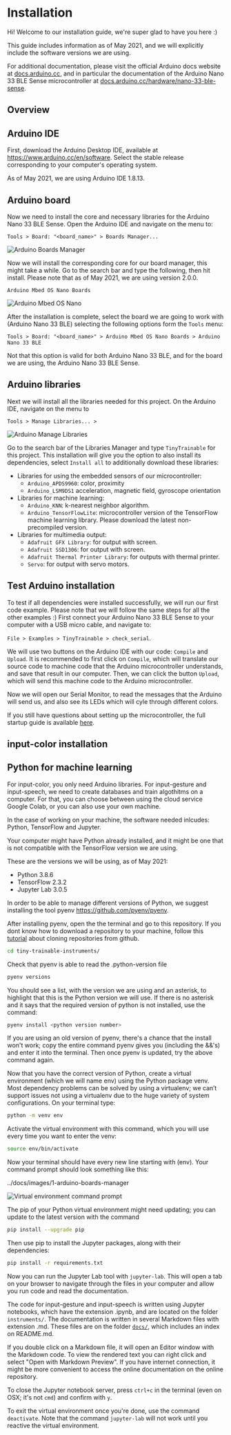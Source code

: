 # Installation

Hi! Welcome to our installation guide, we're super glad to have you here :)

This guide includes information as of May 2021, and we will explicitly include the software versions we are using.

For additional documentation, please visit the official Arduino docs website at [docs.arduino.cc](https://docs.arduino.cc]), and in particular the documentation of the Arduino Nano 33 BLE Sense microcontroller at [docs.arduino.cc/hardware/nano-33-ble-sense](https://docs.arduino.cc/hardware/nano-33-ble-sense).

## Overview


## Arduino IDE

First, download the Arduino Desktop IDE, available at https://www.arduino.cc/en/software. Select the stable release corresponding to your computer's operating system.

As of May 2021, we are using Arduino IDE 1.8.13.

## Arduino board

Now we need to install the core and necessary libraries for the Arduino Nano 33 BLE Sense. Open the Arduino IDE and navigate on the menu to:

```
Tools > Board: "<board_name>" > Boards Manager...
```

![Arduino Boards Manager](../docs/images/1-arduino-boards-manager.jpg "Arduino Boards Manager")

<!-- Guillermo: this image may induce to confusion since it already says Board: "Arduino Nano 33 BLE", and we are supposedly installing it -->

Now we will install the corresponding core for our board manager, this might take a while. Go to the search bar and type the following, then hit install. Please note that as of May 2021, we are using version 2.0.0.

```
Arduino Mbed OS Nano Boards
```

![Arduino Mbed OS Nano](../docs/images/1-arduino-mbed-os-nano.jpg "Arduino Mbed OS Nano")

After the installation is complete, select the board we are going to work with (Arduino Nano 33 BLE) selecting the following options form the `Tools` menu:

```
Tools > Board: "<board_name>" > Arduino Mbed OS Nano Boards > Arduino Nano 33 BLE
```

Not that this option is valid for both Arduino Nano 33 BLE, and for the board we are using, the Arduino Nano 33 BLE Sense.

## Arduino libraries

Next we will install all the libraries needed for this project. On the Arduino IDE, navigate on the menu to

```
Tools > Manage Libraries... >
```

![Arduino Manage Libraries](../docs/images/1-arduino-manage-libraries.jpg "Arduino Manage Libraries")

Go to the search bar of the Libraries Manager and type `TinyTrainable` for this project. This installation will give you the option to also install its dependencies, select `Install all` to additionally download these libraries:

<!-- Guillermo: What version to install? I'd also add a picture of the library entry on the library manager.-->

* Libraries for using the embedded sensors of our microcontroller:
    * `Arduino_APDS9960`: color, proximity
    * `Arduino_LSM9DS1` acceleration, magnetic field, gyroscope orientation
* Libraries for machine learning:
    * `Arduino_KNN`: k-nearest neighbor algorithm.
    * `Arduino_TensorFlowLite`: microcontroller version of the TensorFlow machine learning library. Please download the latest non-precompiled version.
* Libraries for multimedia output:
    * `Adafruit GFX Library`: for output with screen.
    * `Adafruit SSD1306`: for output with screen.
    * `Adafruit Thermal Printer Library`: for outputs with thermal printer.
    * `Servo`: for output with servo motors.

## Test Arduino installation

To test if all dependencies were installed successfully, we will run our first code example. Please note that we will follow the same steps for all the other examples :) First connect your Arduino Nano 33 BLE Sense to your computer with a USB micro cable, and navigate to:

`File > Examples > TinyTrainable > check_serial`.

<!-- In my case I didn't find any example called check_serial, but one called inst0_serial -->

We will use two buttons on the Arduino IDE with our code: `Compile` and `Upload`. It is recommended to first click on `Compile`, which will translate our source code to machine code that the Arduino microcontroller understands, and save that result in our computer. Then, we can click the button `Upload`, which will send this machine code to the Arduino microcontroller.

Now we will open our Serial Monitor, to read the messages that the Arduino will send us, and also see its LEDs which will cyle through different colors.

If you still have questions about setting up the microcontroller, the full startup guide is available [here](https://www.arduino.cc/en/Guide/NANO33BLESense).



## input-color installation


## Python for machine learning

For input-color, you only need Arduino libraries. For input-gesture and input-speech, we need to create databases and train algothitms on a computer. For that, you can choose between using the cloud service Google Colab, or you can also use your own machine.

<!-- May be worth to explain what input-color, input-gesture and input-speech are, how the examples are organized, etc. -->

In the case of working on your machine, the software needed inlcudes: Python, TensorFlow and Jupyter.

Your computer might have Python already installed, and it might be one that is not compatible with the TensorFlow version we are using.

These are the versions we will be using, as of May 2021:

* Python 3.8.6
* TensorFlow 2.3.2
* Jupyter Lab 3.0.5

In order to be able to manage different versions of Python, we suggest installing the tool pyenv https://github.com/pyenv/pyenv.

After installing pyenv, open the the terminal and go to this repository. If you dont know how to download a repository to your machine, follow this [tutorial](https://docs.github.com/en/github/creating-cloning-and-archiving-repositories/cloning-a-repository-from-github/cloning-a-repository) about cloning repositories from github.

```bash
cd tiny-trainable-instruments/
```

Check that pyenv is able to read the .python-version file

```bash
pyenv versions
```

You should see a list, with the version we are using and an asterisk, to highlight that this is the Python version we will use. If there is no asterisk and it says that the required version of python is not installed, use the command: <!-- Guillermo: Add a picture here because the text description is not clear enough. -->

```bash
pyenv install <python version number>
```

If you are using an old version of pyenv, there's a chance that the install won't work; copy the entire command pyenv gives you (including the &&'s) and enter it into the terminal. Then once pyenv is updated, try the above command again. <!-- Guillermo: Add a picture here because the text description is not clear enough. -->

Now that you have the correct version of Python, create a virtual environment (which we will name env) using the Python package venv. Most dependency problems can be solved by using a virtualenv; we can’t support issues not using a virtualenv due to the huge variety of system configurations. On your terminal type:

```bash
python -m venv env
```

Activate the virtual environment with this command, which you will use every time you want to enter the venv:

```bash
source env/bin/activate
```

Now your terminal should have every new line starting with (env). Your command prompt should look something like this:

../docs/images/1-arduino-boards-manager

![Virtual environment command prompt](../docs/images/1-venv-activation.jpg "Activating virtual environment")

The pip of your Python virtual environment might need updating; you can update to the latest version with the command

```bash
pip install --upgrade pip
```

Then use pip to install the Jupyter packages, along with their dependencies:

```bash
pip install -r requirements.txt
```

Now you can run the Jupyter Lab tool with `jupyter-lab`. This will open a tab on your browser to navigate through the files in your computer and allow you run code and read the documentation.

The code for input-gesture and input-speech is written using Jupyter notebooks, which have the extension .ipynb, and are located on the folder `instruments/`. The documentation is written in several Markdown files with extension .md. These files are on the folder [`docs/`](../docs/), which includes an index on README.md.

If you double click on a Markdown file, it will open an Editor window with the Markdown code. To view the rendered text you can right click and select "Open with Markdown Preview". If you have internet connection, it might be more convenient to access the online documentation on the online repository.

To close the Jupyter notebook server, press `ctrl+c` in the terminal (even on OSX; it's not `cmd`) and confirm with `y`.

To exit the virtual environment once you're done, use the command `deactivate`. Note that the command `jupyter-lab` will not work until you reactive the virtual environment.

